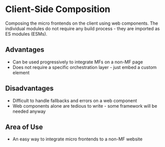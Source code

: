 # Client-Side Composition

Composing the micro frontends on the client using web components. The individual modules do not require any build process - they are imported as ES modules (ESMs).

## Advantages

* Can be used progressively to integrate MFs on a non-MF page
* Does not require a specific orchestration layer - just embed a custom element

## Disadvantages

* Difficult to handle fallbacks and errors on a web component
* Web components alone are tedious to write - some framework will be needed anyway

## Area of Use

* An easy way to integrate micro frontends to a non-MF website
